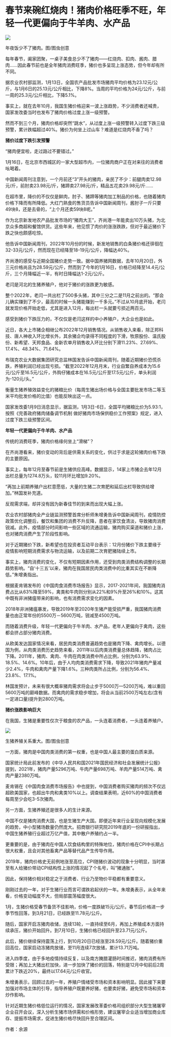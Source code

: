 # 春节来碗红烧肉！猪肉价格旺季不旺，年轻一代更偏向于牛羊肉、水产品

![](https://inews.gtimg.com/newsapp_bt/0/15618084040/1000)

年夜饭少不了猪肉。图/图虫创意

每年春节，阖家团聚，一桌子美食总少不了猪肉——红烧肉、扣肉、酱肉、腊肉……因此春节前也是全年猪肉消费旺季，猪价也多呈现上涨态势，但今年却有所不同。

据农业农村部监测，1月13日，全国农产品批发市场猪肉平均价格为23.12元/公斤，与1月6日的25.13元/公斤相比，下降8%。当周的平均价格为24元/公斤，与前一周的25.3元/公斤相比，下降5.1%。

事实上，就在去年10月，我国生猪价格迎来一波上涨趋势，不少消费者还喊贵，国家发改委当时也发布了猪肉价格过度上涨一级预警。

然而不到三个月，猪肉价格却突然“跳水”，从过度上涨一级预警转入过度下跌三级预警，累计跌幅超过40%。猪价为何坐上过山车？难道是红烧肉不香了吗？

**猪价过度下跌引发预警**

“猪肉便宜啦，走过路过不要错过。”

1月16日，在北京市西城区的一家大型超市内，一位猪肉商户正在对来往的消费者吆喝着。

中国新闻周刊注意到，一个月前还“3”开头的猪肉，亲民了不少：前腿肉卖12.98元/斤，前肘卖23.98元/斤，猪蹄卖27.98元/斤，精品五花卖29.98元/斤……

在超市里，降价的不仅仅是鲜肉，肘子、猪蹄等猪肉加工制品的价格，也随着猪肉价格下降而有所降低。大红门熟食的售货员告诉中国新闻周刊，酱肘子一斤只要49块8，还是去骨的，“上个月还卖59块8呢。”

作为北京新发地农产品批发市场的“猪肉大王”，齐尚港一年能卖出10万头猪，为北京众多商超和餐馆供货。这些年来，他见惯了肉价的涨涨跌跌，但对于最近猪价下跌之快也颇感吃惊。

他告诉中国新闻周刊，2022年10月份的时候，新发地销售的白条猪价格还徘徊在32-33元/公斤，然而现在已经降至18-19元/公斤，降幅达40%。

齐尚港的感受与近期全国猪价走势一致。据中国养猪网数据，去年10月20日，外三元价格尚且为28.59元/公斤，然而到了今年的1月16日，价格已经降至14.4元/公斤，三个月降幅近一半，有时日降幅达1-2元/公斤。

老闫是河北的生猪养殖户，他对于猪价的涨跌更为敏感。

整个2022年，老闫一共出栏了500多头猪，其中三分之二是11月之前出的。“那会儿确实赚到了不少，最高的时候一头猪能赚到一千多元。”不过从10月底开始，老闫就发现价格开始走低，尤其是进入12月，每出栏一头就要亏损近两百元。

感受到猪价下跌压力的，不仅仅是老闫这样的中小养殖户，大企业也是如此。

近日，各大上市猪企相继公布2022年12月销售情况。从销售收入来看，除正邦科技、唐人神收入环比增长外，其余猪企均录得不同程度的下滑，牧原股份、温氏股份、新希望、天邦食品、金新农单月销售收入环比分别下滑11.23%、27.69%、17.4%、48.34%、71.64%。

布瑞克农业大数据集团研究总监林国发告诉中国新闻周刊，随着近期猪价恐慌杀跌，养殖利润已经出现亏损。“截至2022年12月月末，行业自繁自养成本为15.6元/公斤至16.5元/公斤，外购仔猪成本在16.5元/公斤至17.5元/公斤，单头利润为-120元/头。”

衡量生猪养殖效益变化的猪粮比价（每周生猪出场价格与全国主要批发市场二等玉米平均批发价格的比值）也能反映出这一点。

国家发改委1月9日消息显示，据监测，1月3日-6日，全国平均猪粮比价为5.93∶1，按照《完善政府猪肉储备调节机制
做好猪肉市场保供稳价工作预案》规定，进入过度下跌三级预警区间。

**年轻一代更偏向于牛羊肉、水产品**

传统的消费旺季，猪肉价格缘何坐上“滑梯”？

在齐尚港看来，猪价变动的背后是供需关系的变化，供过于求是这轮猪肉价格下跌的主要原因。

事实上，每年12月至春节前是生猪供应高峰。数据显示，14家上市猪企去年12月出栏总量为1274.8万头，较11月环比增加9.20%。

“再加上前期养殖户出栏意愿低，大量的生猪二次育肥和延后出栏导致供给增加。”林国发补充道。

反观需求端，却并没有因为新春佳节的到来而出现大幅上涨。

农业农村部猪肉全产业链监测预警首席分析师朱增勇告诉中国新闻周刊，疫情防控政策优化调整后，餐饮和集团的消费不升反降，患者在家饮食清淡，导致猪肉消费锐减。此外，疫情部分时间影响一些区域的流通运输，猪肉购买渠道和猪价上涨，也对猪肉消费产生了阶段性影响。

对于近期猪价下跌，新希望也在投资者互动平台表示：12月份猪价下跌主要缘于疫情影响短期消费需求与物流运输，以及前期二次育肥猪陆续上市。

事实上，猪肉消费的变化，不仅有短期因素作用，还受到肉类消费结构调整的长期趋势影响。“自‘十三五’以来，猪肉在我国居民肉类消费中的比重其实在不断降低。”朱增勇指出。

根据麦肯锡发布的《中国肉食消费市场报告》显示，2017-2021年间，我国猪肉消费占比从63%降至59%，禽类和牛肉则分别从22%和9%升至26%和10%。这其中既有非洲猪瘟带来的影响，也有消费需求变化的因素。

2018年非洲猪瘟暴发，导致2019年至2020年生猪产能受损严重，我国猪肉消费量也由正常年份的5500万－5600万吨，锐减至4500万吨。

而随着消费升级，年轻一代更偏向于牛羊肉、水产品，老年人更偏向于禽肉，这些都会挤占部分猪肉消费。

从欧美发达国家情况来看，居民肉类消费普遍趋势也是猪肉下降、禽肉增长。以德国为例，从肉类消费历史趋势来看，2011年以后肉类消费量总体趋降，猪肉占比下降。2011年，猪肉、禽肉、牛肉在肉类消费中所占比例，分别为63.9%、18.5%、14.6%。10年后，由于人均肉类消费需求下降，导致2021年猪肉产量减少2.4%，牛肉和禽肉产量下降1.6%。三种肉类所占比例，分别为56.4%、23.8%、17.1%。

林国发预计，未来有很大概率猪肉需求将会止步于5000万—5200万吨，难以重回5600万吨的巅峰数据。而禽肉的需求稳步增加，将会从当前2500万吨左右(含有一定进口量)提升到2800万吨。

**猪价涨跌影响巨大**

在我国，生猪是重要性仅次于粮食的农产品，一头连着消费者，一头连着养殖户。

![](https://inews.gtimg.com/newsapp_bt/0/15618084041/1000)

生猪养殖关系重大。图/图虫创意

一方面，猪肉是中国肉类消费的第一权重，也是中国人最主要的蛋白质来源。

国家统计局此前发布的《中华人民共和国2021年国民经济和社会发展统计公报》提到，2021年，猪肉产量5296万吨、牛肉产量698万吨、羊肉产量514万吨、禽肉产量2380万吨。

麦肯锡在《中国肉食消费市场报告》中也提到，中国消费者购买猪肉的频次不仅远超欧美国家，也超出牛肉和禽类10%以上。调查结果表明，近60%的中国消费者每周至少会吃3-5次猪肉。

另一方面，生猪养殖还是很多人的生计来源。

中国不仅是猪肉消费大国，也是生猪生产大国。即便近年来行业呈现向规模化发展的趋势，中小型猪场数量仍然庞大。招商银行研究院2019年底的一份研报指出，中国生猪养殖行业超过万亿产值，其中散户养殖约占一半。

更重要的是，由于猪肉在中国人饮食结构里的特殊地位，猪肉价格在CPI中长期占很大权重，且会对其他畜禽产品等替代品产生传导作用。

2019年，猪肉价格史无前例地涨至高位，CPI随猪价波动的现象十分明显，当时甚至有人给猪价带动CPI结构性上涨的情况起了个名号，叫“猪通胀”。

因此，保持猪价相对稳定之于消费者、行业乃至物价平稳都有重要意义。

刚刚过去的一年，对于生猪行业而言可谓跌宕起伏的一年。朱增勇表示，从全年来看，价格变动幅度不大，但局部震荡幅度很大。

1月，生猪价格受春节备货不佳影响，价格一度跌破15元/公斤。春节后价格进一步季节性回落，到3月21日，已经跌至11.78元/公斤。

随后，国家开启冻猪肉收储，连续13轮，一直持续至6月，再加上养殖成本方面持续承压，猪价开始回升。到7月10日，生猪价格已经回升至23.71元/公斤。

此后，猪价继续保持震荡上行，到10月20日已经涨至28.59元/公斤。随着猪价重回高位，国家启动冻猪肉放储，至11月连续7次放储，累计13.71万吨。

进入四季度，由于多地疫情持续反复，以及南方腌腊灌肠时间推迟，猪肉消费有所受限；再加上大猪出栏加快，进一步加快了猪价的回落，特别是12月中旬前后2周累计下跌近20%，最终以17.64元/公斤收官。

朱增勇表示，回顾过去的一年，养殖户情绪受市场和资本影响明显。因此接下来要加强对市场主体的引导，指导养殖户既要养好猪，也要卖好猪，避免受市场和资本炒作影响。

针对近期生猪价格低位运行的情况，国家发展改革委价格司组织部分大型生猪屠宰企业召开会议，深入分析生猪市场供需和价格形势，建议屠宰企业适当增加商业库存、提振市场需求，促进生猪价格尽快回升至合理区间。

作者：余源

